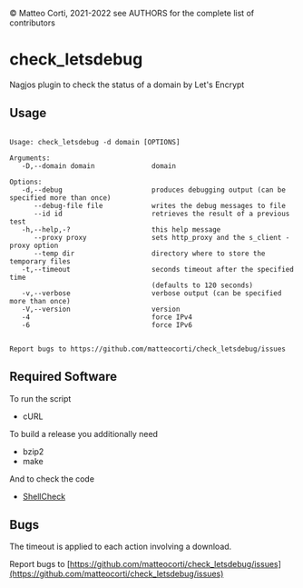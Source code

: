 
 &copy; Matteo Corti, 2021-2022
  see AUTHORS for the complete list of contributors

# check\_letsdebug

Nagjos plugin to check the status of a domain by Let's Encrypt

## Usage

```

Usage: check_letsdebug -d domain [OPTIONS]

Arguments:
   -D,--domain domain              domain

Options:
   -d,--debug                      produces debugging output (can be specified more than once)
      --debug-file file            writes the debug messages to file
      --id id                      retrieves the result of a previous test
   -h,--help,-?                    this help message
      --proxy proxy                sets http_proxy and the s_client -proxy option
      --temp dir                   directory where to store the temporary files
   -t,--timeout                    seconds timeout after the specified time
                                   (defaults to 120 seconds)
   -v,--verbose                    verbose output (can be specified more than once)
   -V,--version                    version
   -4                              force IPv4
   -6                              force IPv6


Report bugs to https://github.com/matteocorti/check_letsdebug/issues
```

## Required Software

To run the script

 * cURL

To build a release you additionally need

 * bzip2
 * make

And to check the code

  * [ShellCheck](https://www.shellcheck.net)

## Bugs

The timeout is applied to each action involving a download.

Report bugs to [https://github.com/matteocorti/check_letsdebug/issues](https://github.com/matteocorti/check_letsdebug/issues)
